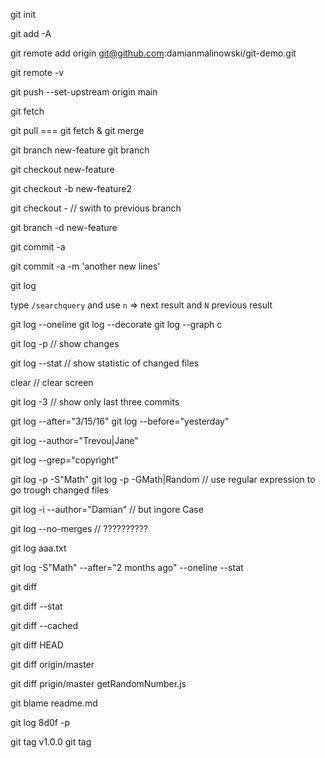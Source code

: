 git init

git add -A

git remote add origin git@github.com:damianmalinowski/git-demo.git

git remote -v

git push --set-upstream origin main

git fetch

git pull === git fetch & git merge

git branch new-feature
git branch

git checkout new-feature

git checkout -b new-feature2

git checkout - // swith to previous branch

git branch -d new-feature

git commit -a

git commit -a -m 'another new lines'

git log

type `/searchquery` and use `n` => next result and `N` previous result

git log --oneline
git log --decorate
git log --graph c

git log -p // show changes

git log --stat // show statistic of changed files

clear // clear screen

git log -3 // show only last three commits

git log --after="3/15/16"
git log --before="yesterday"

git log --author="Trevou|Jane"

git log --grep="copyright"

git log -p -S"Math"
git log -p -GMath\|Random // use regular expression to go trough changed files

git log -i --author="Damian" // but ingore Case

git log --no-merges // ??????????

git log aaa.txt

git log -S"Math" --after="2 months ago" --oneline --stat

git diff

git diff --stat

git diff --cached

git diff HEAD

git diff origin/master

git diff prigin/master getRandomNumber.js

git blame readme.md

git log 8d0f -p

git tag v1.0.0
git tag
